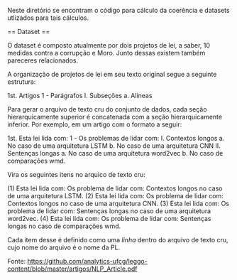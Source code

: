 Neste diretório se encontram o código para cálculo da coerência e datasets utlizados para tais cálculos.

== Dataset ==

O dataset é composto atualmente por dois projetos de lei, a saber, 10 medidas contra a corrupção e Moro. Junto dessas existem também pareceres relacionados. 

A organização de projetos de lei em seu texto original segue a seguinte estrutura:

1st. Artigos
	1 - Parágrafos
		I. Subseções
			a. Alíneas


Para gerar o arquivo de texto cru do conjunto de dados, cada seção hierarquicamente superior é concatenada com a seção 
hierarquicamente inferior. Por exemplo, em um artigo com o formato a seguir:

1st. Esta lei lida com:
	1 - Os problemas de lidar com:
		I. Contextos longos
			a. No caso de uma arquitetura LSTM
			b. No caso de uma arquitetura CNN
		II. Sentenças longas
			a. No caso de uma arquitetura word2vec
			b. No caso de comparações wmd.

Vira os seguintes itens no arquico de texto cru:

(1) Esta lei lida com: Os problema de lidar com: Contextos longos no caso de uma arquitetura LSTM.
(2) Esta lei lida com: Os problema de lidar com: Contextos longos no caso de uma arquitetura CNN.
(3) Esta lei lida com: Os problema de lidar com: Sentenças longas no caso de uma arquitetura word2vec.
(4) Esta lei lida com: Os problema de lidar com: Sentenças longas no caso de comparações wmd.

Cada item desse é definido como uma *linha* dentro do arquivo de texto cru, cujo nome do arquivo é o nome da PL. 



Fonte: https://github.com/analytics-ufcg/leggo-content/blob/master/artigos/NLP_Article.pdf




